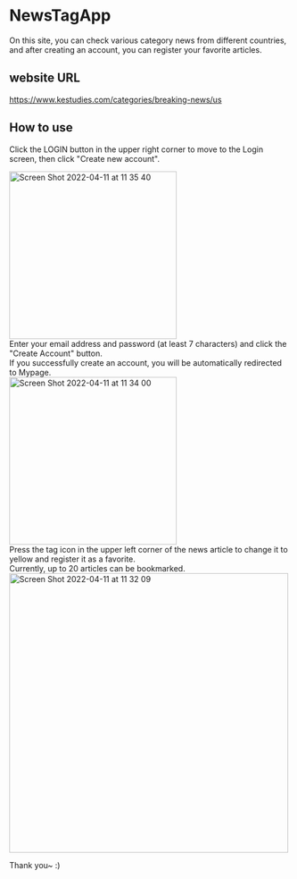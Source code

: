 # NewsTagApp
On this site, you can check various category news from different countries, and after creating an account, you can register your favorite articles.

## website URL
https://www.kestudies.com/categories/breaking-news/us

## How to use
Click the LOGIN button in the upper right corner to move to the Login screen, then click "Create new account".</br>

<img width="300" alt="Screen Shot 2022-04-11 at 11 35 40" src="https://user-images.githubusercontent.com/31230564/162806700-fcdde809-fb0e-49a4-be74-b96e6e85b5f8.png">
</br>
Enter your email address and password (at least 7 characters) and click the "Create Account" button.</br>
If you successfully create an account, you will be automatically redirected to Mypage.</br>
<img width="300" alt="Screen Shot 2022-04-11 at 11 34 00" src="https://user-images.githubusercontent.com/31230564/162806330-73d9ee29-beda-440a-9c1b-89a313e0e178.png">
</br>
Press the tag icon in the upper left corner of the news article to change it to yellow and register it as a favorite.</br>
Currently, up to 20 articles can be bookmarked.</br>
<img width="500" alt="Screen Shot 2022-04-11 at 11 32 09" src="https://user-images.githubusercontent.com/31230564/162806199-5074e676-9efa-42e6-bb4c-1a044fbcb735.png">
</br>

Thank you~ :)
